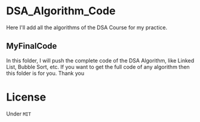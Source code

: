 # DSA_Algorithm_Code

Here I'll add all the algorithms of the DSA Course for my practice.

## MyFinalCode 
In this folder, I will push the complete code of the DSA Algorithm, like Linked List, Bubble Sort, etc. If you want to get the full code of any algorithm then this folder is for you.
Thank you

# License
Under `MIT`
